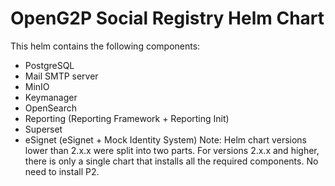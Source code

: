 # OpenG2P Social Registry Helm Chart

This helm contains the following components:

- PostgreSQL
- Mail SMTP server
- MinIO
- Keymanager
- OpenSearch
- Reporting (Reporting Framework + Reporting Init)
- Superset
- eSignet (eSignet + Mock Identity System)
Note: Helm chart versions lower than 2.x.x were split into two parts. For versions 2.x.x and higher, there is only a single chart that installs all the required components. No need to install P2.
